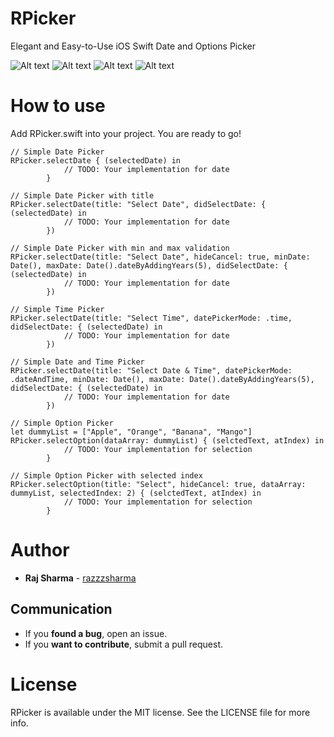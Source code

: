 # RPicker
Elegant and Easy-to-Use iOS Swift Date and Options Picker

![Alt text](https://github.com/razzzsharma/RPicker/blob/master/Screenshots/1.png)
![Alt text](https://github.com/razzzsharma/RPicker/blob/master/Screenshots/2.png)
![Alt text](https://github.com/razzzsharma/RPicker/blob/master/Screenshots/3.png)
![Alt text](https://github.com/razzzsharma/RPicker/blob/master/Screenshots/4.png)

# How to use
Add RPicker.swift into your project.
You are ready to go!

    // Simple Date Picker
    RPicker.selectDate { (selectedDate) in
                // TODO: Your implementation for date
            }            
    
    // Simple Date Picker with title
    RPicker.selectDate(title: "Select Date", didSelectDate: { (selectedDate) in
                // TODO: Your implementation for date
            })
            
    // Simple Date Picker with min and max validation
    RPicker.selectDate(title: "Select Date", hideCancel: true, minDate: Date(), maxDate: Date().dateByAddingYears(5), didSelectDate: { (selectedDate) in
                // TODO: Your implementation for date
            })      
    
    // Simple Time Picker
    RPicker.selectDate(title: "Select Time", datePickerMode: .time, didSelectDate: { (selectedDate) in
                // TODO: Your implementation for date
            })
    
    // Simple Date and Time Picker
    RPicker.selectDate(title: "Select Date & Time", datePickerMode: .dateAndTime, minDate: Date(), maxDate: Date().dateByAddingYears(5), didSelectDate: { (selectedDate) in
                // TODO: Your implementation for date
            })
            
    // Simple Option Picker
    let dummyList = ["Apple", "Orange", "Banana", "Mango"]
    RPicker.selectOption(dataArray: dummyList) { (selctedText, atIndex) in
                // TODO: Your implementation for selection
            }
            
    // Simple Option Picker with selected index
    RPicker.selectOption(title: "Select", hideCancel: true, dataArray: dummyList, selectedIndex: 2) { (selctedText, atIndex) in
                // TODO: Your implementation for selection
            }
# Author   

* **Raj Sharma** -  [razzzsharma](https://github.com/razzzsharma)

## Communication

* If you **found a bug**, open an issue.
* If you **want to contribute**, submit a pull request.

# License
RPicker is available under the MIT license. See the LICENSE file for more info.
